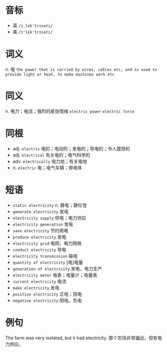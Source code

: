 # 音标

- 英 `/ɪˌlek'trɪsəti/`
- 美 `/ɪ'lɛk'trɪsəti/`

# 词义

n. 电
`the power that is carried by wires, cables etc, and is used to provide light or heat, to make machines work etc`

# 同义

n. 电力；电流；强烈的紧张情绪
`electric power` `electric force`

# 同根

- adj. `electric` 电的；电动的；发电的；导电的；令人震惊的
- adj. `electrical` 有关电的；电气科学的
- adv. `electrically` 电力地；有关电地
- n. `electric` 电；电气车辆；带电体

# 短语

- `static electricity` n. 静电；静位觉
- `generate electricity` 发电
- `electricity supply` 供电；电力供应
- `electricity generation` 发电
- `save electricity` 节约用电
- `produce electricity` 发电
- `electricity grid` 电网，电力网格
- `conduct electricity` 导电
- `electricity transmission` 输电
- `quantity of electricity` [电]电量
- `generation of electricity` 发电，电力生产
- `electricity meter` 电表；电量计；电量表
- `current electricity` 电流
- `make electricity` 发电
- `positive electricity` 正电；阳电
- `negative electricity` 阴电，负电

# 例句

The farm was very isolated, but it had electricity.
那个农场非常偏远，但有电力供应。


